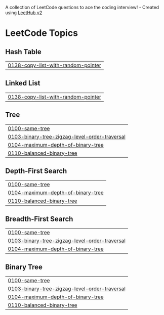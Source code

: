 A collection of LeetCode questions to ace the coding interview! - Created using [LeetHub v2](https://github.com/arunbhardwaj/LeetHub-2.0)
<!---LeetCode Topics Start-->
# LeetCode Topics
## Hash Table
|  |
| ------- |
| [0138-copy-list-with-random-pointer](https://github.com/lakshyadn/Methods-and-Solutions/tree/master/0138-copy-list-with-random-pointer) |
## Linked List
|  |
| ------- |
| [0138-copy-list-with-random-pointer](https://github.com/lakshyadn/Methods-and-Solutions/tree/master/0138-copy-list-with-random-pointer) |
## Tree
|  |
| ------- |
| [0100-same-tree](https://github.com/lakshyadn/Methods-and-Solutions/tree/master/0100-same-tree) |
| [0103-binary-tree-zigzag-level-order-traversal](https://github.com/lakshyadn/Methods-and-Solutions/tree/master/0103-binary-tree-zigzag-level-order-traversal) |
| [0104-maximum-depth-of-binary-tree](https://github.com/lakshyadn/Methods-and-Solutions/tree/master/0104-maximum-depth-of-binary-tree) |
| [0110-balanced-binary-tree](https://github.com/lakshyadn/Methods-and-Solutions/tree/master/0110-balanced-binary-tree) |
## Depth-First Search
|  |
| ------- |
| [0100-same-tree](https://github.com/lakshyadn/Methods-and-Solutions/tree/master/0100-same-tree) |
| [0104-maximum-depth-of-binary-tree](https://github.com/lakshyadn/Methods-and-Solutions/tree/master/0104-maximum-depth-of-binary-tree) |
| [0110-balanced-binary-tree](https://github.com/lakshyadn/Methods-and-Solutions/tree/master/0110-balanced-binary-tree) |
## Breadth-First Search
|  |
| ------- |
| [0100-same-tree](https://github.com/lakshyadn/Methods-and-Solutions/tree/master/0100-same-tree) |
| [0103-binary-tree-zigzag-level-order-traversal](https://github.com/lakshyadn/Methods-and-Solutions/tree/master/0103-binary-tree-zigzag-level-order-traversal) |
| [0104-maximum-depth-of-binary-tree](https://github.com/lakshyadn/Methods-and-Solutions/tree/master/0104-maximum-depth-of-binary-tree) |
## Binary Tree
|  |
| ------- |
| [0100-same-tree](https://github.com/lakshyadn/Methods-and-Solutions/tree/master/0100-same-tree) |
| [0103-binary-tree-zigzag-level-order-traversal](https://github.com/lakshyadn/Methods-and-Solutions/tree/master/0103-binary-tree-zigzag-level-order-traversal) |
| [0104-maximum-depth-of-binary-tree](https://github.com/lakshyadn/Methods-and-Solutions/tree/master/0104-maximum-depth-of-binary-tree) |
| [0110-balanced-binary-tree](https://github.com/lakshyadn/Methods-and-Solutions/tree/master/0110-balanced-binary-tree) |
<!---LeetCode Topics End-->